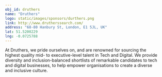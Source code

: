 ```yaml
---
obj_id: druthers
name: "Druthers"
logo: static/images/sponsors/durthers.png
link: http://www.drutherssearch.com/
address: "68-80 Hanbury St, London, E1 5JL, UK"
lat: 51.5200229
lng: -0.0725788
---
```

At Druthers, we pride ourselves on, and are renowned for sourcing the highest quality mid- to executive-level talent in Tech and Digital.  We provide diversity and inclusion-balanced shortlists of remarkable candidates to tech and digital businesses, to help empower organisations to create a diverse and inclusive culture.
